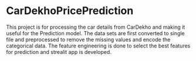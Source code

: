 # CarDekhoPricePrediction
This project is for processing the car details from CarDekho and making it useful for the Prediction model. The data sets are first converted to single file and preprocessed to remove the missing values and encode the categorical data. The feature engineering is done to select the best features for prediction and strealit app is developed.
